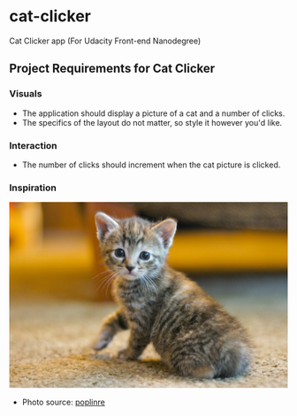 # cat-clicker
Cat Clicker app (For Udacity Front-end Nanodegree)

## Project Requirements for Cat Clicker

### Visuals
* The application should display a picture of a cat and a number of clicks.
* The specifics of the layout do not matter, so style it however you'd like.

### Interaction
* The number of clicks should increment when the cat picture is clicked.

### Inspiration
![Cat image](https://github.com/hellodiara/cat-clicker/blob/master/img/cat.jpg)
* Photo source: [poplinre](https://www.flickr.com/photos/poplinre/625069434/in/photostream/)